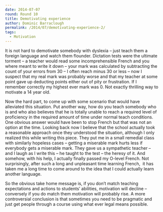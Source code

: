 ```yaml
---
date: 2014-07-07
round: Round 10
title: Demotivating experience
author: Dominic Barraclough
permalink: /2014/07/demotivating-experience-2/
tags:
  - Motivation
---
```

It is not hard to demotivate somebody with dyslexia &#8211; just teach them a foreign language and watch them flounder. Dictation tests were the ultimate torment &#8211; a teacher would read some incomprehensible French and you where meant to write it down &#8211; your mark was calculated by subtracting the count of your errors from 30 &#8211; I often reach minus 30 or less &#8211; now I suspect that my real mark was probably worse and that my teacher at some point gave up deducting points either out of pity or frustration. If I remember correctly my highest ever mark was 0. Not exactly thrilling way to motivate a 14 year old.

Now the hard part, to come up with some scenario that would have alleviated this situation. Put another way, how do you teach somebody who is and who also believes that he is totally unable to reach a required level of proficiency in the required amount of time under normal teach conditions. One obvious answer would have been to stop French but that was not an option at the time. Looking back now I believe that the school actually took a reasonable approach once they understood the situation, although I only realized this while writing this piece. They put me in a small remedial class with similarly hopeless cases &#8211; getting a miserable mark hurts less if everybody gets a miserable mark. They gave us a sympathetic teacher &#8211; and I laugh as I write this &#8211; he taught to the test &#8211; the heresy of it. And somehow, with his help, I actually finally passed my O-level French. Not surprisingly, after such a long and unpleasant time learning French,  it has taken me a long time to come around to the idea that I could actually learn another language.

So the obvious take home message is, if you don&#8217;t match teaching expectations and actions to students&#8217; abilities, motivation will decline &#8211; conversely if you do match them motivation will probably rise. A more controversial conclusion is that sometimes you need to be pragmatic and just get people through a course using what ever legal means possible.
